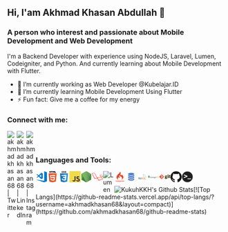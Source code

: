 ## Hi, I'am Akhmad Khasan Abdullah 👋
### A person who interest and passionate about Mobile Development and Web Development

<!--
**akhmadkhasan68/akhmadkhasan68** is a ✨ _special_ ✨ repository because its `README.md` (this file) appears on your GitHub profile.
-->

I'm a Backend Developer with experience using NodeJS, Laravel, Lumen, Codeigniter, and Python. And currently learning about Mobile Development with Flutter.

- 🔭 I’m currently working as Web Developer @Kubelajar.ID
- 🌱 I’m currently learning Mobile Development Using Flutter
- ⚡ Fun fact: Give me a coffee for my energy

### Connect with me:
[<img align="left" alt="akhmadkhasan68 | Twitter" width="22px" src="https://cdn.jsdelivr.net/npm/simple-icons@v3/icons/twitter.svg" />][twitter]
[<img align="left" alt="akhmadkhasan68 | LinkedIn" width="22px" src="https://cdn.jsdelivr.net/npm/simple-icons@v3/icons/linkedin.svg" />][linkedin]
[<img align="left" alt="akhmadkhasan68 | Instagram" width="22px" src="https://cdn.jsdelivr.net/npm/simple-icons@v3/icons/instagram.svg" />][instagram]


[twitter]: https://twitter.com/akhmadkhasann
[instagram]: https://instagram.com/akhmadkhasann
[linkedin]: https://www.linkedin.com/in/akhmad-khasan-abdullah-677784182/

<br>
<br>

### Languages and Tools:

<img align="left" alt="Visual Studio Code" width="26px" src="https://raw.githubusercontent.com/github/explore/80688e429a7d4ef2fca1e82350fe8e3517d3494d/topics/visual-studio-code/visual-studio-code.png" />
<img align="left" alt="HTML5" width="26px" src="https://raw.githubusercontent.com/github/explore/80688e429a7d4ef2fca1e82350fe8e3517d3494d/topics/html/html.png" />
<img align="left" alt="CSS3" width="26px" src="https://raw.githubusercontent.com/github/explore/80688e429a7d4ef2fca1e82350fe8e3517d3494d/topics/css/css.png" />
<img align="left" alt="JavaScript" width="26px" src="https://raw.githubusercontent.com/github/explore/80688e429a7d4ef2fca1e82350fe8e3517d3494d/topics/javascript/javascript.png" />
<img align="left" alt="Node.js" width="26px" src="https://raw.githubusercontent.com/github/explore/80688e429a7d4ef2fca1e82350fe8e3517d3494d/topics/nodejs/nodejs.png" />
<img align="left" alt="Laravel" width="26px" src="https://raw.githubusercontent.com/github/explore/80688e429a7d4ef2fca1e82350fe8e3517d3494d/topics/laravel/laravel.png" />
<img align="left" alt="Lumen" width="26px" src="https://raw.githubusercontent.com/github/explore/80688e429a7d4ef2fca1e82350fe8e3517d3494d/topics/lumen/lumen.png" />
<img align="left" alt="Codeigniter" width="26px" src="https://raw.githubusercontent.com/github/explore/80688e429a7d4ef2fca1e82350fe8e3517d3494d/topics/codeigniter/codeigniter.png" />
<img align="left" alt="SQL" width="26px" src="https://raw.githubusercontent.com/github/explore/80688e429a7d4ef2fca1e82350fe8e3517d3494d/topics/sql/sql.png" />
<img align="left" alt="MySQL" width="26px" src="https://raw.githubusercontent.com/github/explore/80688e429a7d4ef2fca1e82350fe8e3517d3494d/topics/mysql/mysql.png" />
<img align="left" alt="MongoDB" width="26px" src="https://raw.githubusercontent.com/github/explore/80688e429a7d4ef2fca1e82350fe8e3517d3494d/topics/mongodb/mongodb.png" />
<img align="left" alt="Git" width="26px" src="https://raw.githubusercontent.com/github/explore/80688e429a7d4ef2fca1e82350fe8e3517d3494d/topics/git/git.png" />
<img align="left" alt="GitHub" width="26px" src="https://raw.githubusercontent.com/github/explore/78df643247d429f6cc873026c0622819ad797942/topics/github/github.png" />
<img align="left" alt="HTML5" width="26px" src="https://raw.githubusercontent.com/github/explore/80688e429a7d4ef2fca1e82350fe8e3517d3494d/topics/terminal/terminal.png" />

<br>
<br>

<img align="left" alt="KukuhKKH's Github Stats" src="https://github-readme-stats.vercel.app/api?username=akhmadkhasa68" />
[![Top Langs](https://github-readme-stats.vercel.app/api/top-langs/?username=akhmadkhasan68&layout=compact)](https://github.com/akhmadkhasan68/github-readme-stats)

<!--
- 👯 I’m looking to collaborate on ...
- 🤔 I’m looking for help with ...
- 💬 Ask me about ...
- 📫 How to reach me: ...
- 😄 Pronouns: ...
-->
